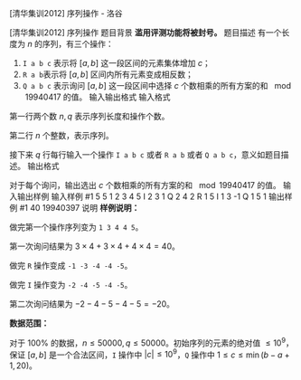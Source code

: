 



[清华集训2012] 序列操作 - 洛谷














[清华集训2012] 序列操作
题目背景
**滥用评测功能将被封号。**
题目描述
有一个长度为 $n$ 的序列，有三个操作：

1. `I a b c` 表示将 $[a,b]$ 这一段区间的元素集体增加 $c$；
2. `R a b`表示将 $[a,b]$ 区间内所有元素变成相反数；
3. `Q a b c` 表示询问 $[a,b]$ 这一段区间中选择 $c$ 个数相乘的所有方案的和 $\mod 19940417$ 的值。
输入输出格式
输入格式

第一行两个数 $n, q$ 表示序列长度和操作个数。

第二行 $n$ 个整数，表示序列。

接下来 $q$ 行每行输入一个操作 `I a b c` 或者 `R a b` 或者 `Q a b c`，意义如题目描述。
输出格式

对于每个询问，输出选出 $c$ 个数相乘的所有方案的和 $\mod 19940417$ 的值。
输入输出样例
输入样例 #1
5 5
1 2 3 4 5
I 2 3 1
Q 2 4 2
R 1 5
I 1 3 -1
Q 1 5 1
输出样例 #1
40
19940397
说明
**样例说明：**

做完第一个操作序列变为 `1 3 4 4 5`。

第一次询问结果为 $3 \times 4+3 \times 4+4 \times 4=40$。

做完 `R` 操作变成 `-1 -3 -4 -4 -5`。

做完 `I` 操作变为 `-2 -4 -5 -4 -5`。

第二次询问结果为 $-2-4-5-4-5=-20$。

**数据范围：**

对于 $100\%$ 的数据，$n \leq 50000, q \leq 50000$。初始序列的元素的绝对值 $\leq 10^9$，保证 $[a,b]$ 是一个合法区间，`I` 操作中 $|c| \leq 10^9$，`Q` 操作中 $1 \leq c \leq \min(b-a+1,20)$。






